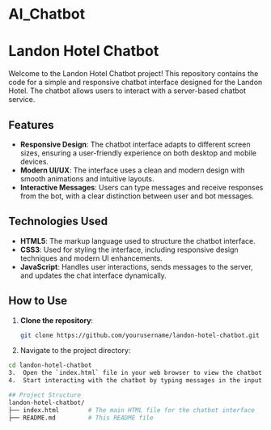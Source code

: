 # AI_Chatbot
 
# Landon Hotel Chatbot

Welcome to the Landon Hotel Chatbot project! This repository contains the code for a simple and responsive chatbot interface designed for the Landon Hotel. The chatbot allows users to interact with a server-based chatbot service.

## Features

- **Responsive Design**: The chatbot interface adapts to different screen sizes, ensuring a user-friendly experience on both desktop and mobile devices.
- **Modern UI/UX**: The interface uses a clean and modern design with smooth animations and intuitive layouts.
- **Interactive Messages**: Users can type messages and receive responses from the bot, with a clear distinction between user and bot messages.

## Technologies Used

- **HTML5**: The markup language used to structure the chatbot interface.
- **CSS3**: Used for styling the interface, including responsive design techniques and modern UI enhancements.
- **JavaScript**: Handles user interactions, sends messages to the server, and updates the chat interface dynamically.

## How to Use

1. **Clone the repository**:
   ```sh
   git clone https://github.com/yourusername/landon-hotel-chatbot.git
2.	Navigate to the project directory:
   ```sh
   cd landon-hotel-chatbot
3.	Open the `index.html` file in your web browser to view the chatbot interface.
4.	Start interacting with the chatbot by typing messages in the input field at the bottom of the screen.

## Project Structure
landon-hotel-chatbot/
├── index.html        # The main HTML file for the chatbot interface
├── README.md         # This README file